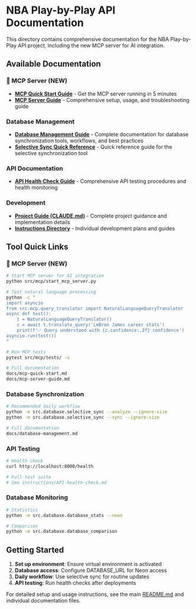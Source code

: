 # NBA Play-by-Play API Documentation

This directory contains comprehensive documentation for the NBA Play-by-Play API project, including the new MCP server for AI integration.

## Available Documentation

### 🏀 MCP Server (NEW)
- **[MCP Quick Start Guide](mcp-quick-start.md)** - Get the MCP server running in 5 minutes
- **[MCP Server Guide](mcp-server-guide.md)** - Comprehensive setup, usage, and troubleshooting guide

### Database Management
- **[Database Management Guide](database-management.md)** - Complete documentation for database synchronization tools, workflows, and best practices
- **[Selective Sync Quick Reference](selective-sync-quick-reference.md)** - Quick reference guide for the selective synchronization tool

### API Documentation
- **[API Health Check Guide](../instructions/API-health-check.md)** - Comprehensive API testing procedures and health monitoring

### Development
- **[Project Guide (CLAUDE.md)](../CLAUDE.md)** - Complete project guidance and implementation details
- **[Instructions Directory](../instructions/)** - Individual development plans and guides

## Tool Quick Links

### 🏀 MCP Server (NEW)
```bash
# Start MCP server for AI integration
python src/mcp/start_mcp_server.py

# Test natural language processing
python -c "
import asyncio
from src.mcp.query_translator import NaturalLanguageQueryTranslator
async def test():
    t = NaturalLanguageQueryTranslator()
    c = await t.translate_query('LeBron James career stats')
    print(f'✅ Query understood with {c.confidence:.2f} confidence')
asyncio.run(test())
"

# Run MCP tests
pytest src/mcp/tests/ -v

# Full documentation
docs/mcp-quick-start.md
docs/mcp-server-guide.md
```

### Database Synchronization
```bash
# Recommended daily workflow
python -m src.database.selective_sync --analyze --ignore-size
python -m src.database.selective_sync --sync --ignore-size

# Full documentation
docs/database-management.md
```

### API Testing
```bash
# Health check
curl http://localhost:8000/health

# Full test suite
# See instructions/API-health-check.md
```

### Database Monitoring
```bash
# Statistics
python -m src.database.database_stats --neon

# Comparison
python -m src.database.database_comparison
```

## Getting Started

1. **Set up environment**: Ensure virtual environment is activated
2. **Database access**: Configure DATABASE_URL for Neon access
3. **Daily workflow**: Use selective sync for routine updates
4. **API testing**: Run health checks after deployments

For detailed setup and usage instructions, see the main [README.md](../README.md) and individual documentation files.